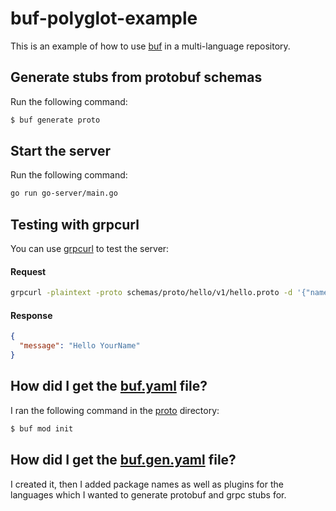 # buf-polyglot-example

This is an example of how to use [buf](https://buf.build/) in a multi-language repository.

## Generate stubs from protobuf schemas

Run the following command:

```bash
$ buf generate proto
```

## Start the server

Run the following command:

```bash
go run go-server/main.go
```

## Testing with grpcurl

You can use [grpcurl](https://github.com/fullstorydev/grpcurl) to test the server:

#### Request

```bash
grpcurl -plaintext -proto schemas/proto/hello/v1/hello.proto -d '{"name": "YourName"}' localhost:50051 hello.v1.HelloService/SayHello
```

#### Response 

```json
{
  "message": "Hello YourName"
}
```

## How did I get the [buf.yaml](proto/buf.yaml) file?

I ran the following command in the [proto](proto) directory:

```bash
$ buf mod init
```

## How did I get the [buf.gen.yaml](buf.gen.yaml) file?

I created it, then I added package names as well as plugins for the languages which I wanted to generate protobuf and
grpc stubs for.